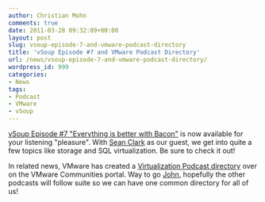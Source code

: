 ```yaml
---
author: Christian Mohn
comments: true
date: 2011-03-28 09:32:09+00:00
layout: post
slug: vsoup-episode-7-and-vmware-podcast-directory
title: 'vSoup Episode #7 and VMware Podcast Directory'
url: /news/vsoup-episode-7-and-vmware-podcast-directory/
wordpress_id: 999
categories:
- News
tags:
- Podcast
- VMware
- vSoup
---
```


[vSoup Episode #7 "Everything is better with Bacon"](http://vsoup.net/2011/03/vsoup-everything-is-better-with-bacon-7/) is now available for your listening "pleasure". With [Sean Clark](http://twitter.com/vseanclark) as our guest, we get into quite a few topics like storage and SQL virtualization. Be sure to check it out!

In related news, VMware has created a [Virtualization Podcast directory](http://communities.vmware.com/groups/podcasts?view=discussions&start=0) over on the VMware Communities portal. Way to go [John](http://twitter.com/jtroyer), hopefully the other podcasts will follow suite so we can have one common directory for all of us!
